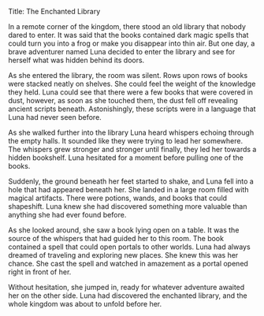 Title: The Enchanted Library

In a remote corner of the kingdom, there stood an old library that nobody dared to enter. It was said that the books contained dark magic spells that could turn you into a frog or make you disappear into thin air. But one day, a brave adventurer named Luna decided to enter the library and see for herself what was hidden behind its doors.

As she entered the library, the room was silent. Rows upon rows of books were stacked neatly on shelves. She could feel the weight of the knowledge they held. Luna could see that there were a few books that were covered in dust, however, as soon as she touched them, the dust fell off revealing ancient scripts beneath. Astonishingly, these scripts were in a language that Luna had never seen before.

As she walked further into the library Luna heard whispers echoing through the empty halls. It sounded like they were trying to lead her somewhere. The whispers grew stronger and stronger until finally, they led her towards a hidden bookshelf. Luna hesitated for a moment before pulling one of the books.

Suddenly, the ground beneath her feet started to shake, and Luna fell into a hole that had appeared beneath her. She landed in a large room filled with magical artifacts. There were potions, wands, and books that could shapeshift. Luna knew she had discovered something more valuable than anything she had ever found before.

As she looked around, she saw a book lying open on a table. It was the source of the whispers that had guided her to this room. The book contained a spell that could open portals to other worlds. Luna had always dreamed of traveling and exploring new places. She knew this was her chance. She cast the spell and watched in amazement as a portal opened right in front of her.

Without hesitation, she jumped in, ready for whatever adventure awaited her on the other side. Luna had discovered the enchanted library, and the whole kingdom was about to unfold before her.